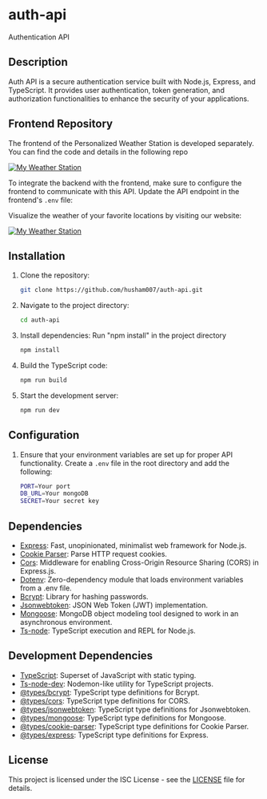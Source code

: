 # auth-api
Authentication API

## Description

Auth API is a secure authentication service built with Node.js, Express, and TypeScript. It provides user authentication, token generation, and authorization functionalities to enhance the security of your applications.

## Frontend Repository

The frontend of the Personalized Weather Station is developed separately. You can find the code and details in the  following repo 

[![My Weather Station](https://img.shields.io/badge/Github-repo-000000?style=for-the-badge&logo=google-chrome&logoColor=white)](https://github.com/husham007/personalized-weather-station.git)

To integrate the backend with the frontend, make sure to configure the frontend to communicate with this API. Update the API endpoint in the frontend's `.env` file:

 Visualize the weather of your favorite locations by visiting our website:

[![My Weather Station](https://img.shields.io/badge/Personalized_Weather_Station-000000?style=for-the-badge&logo=google-chrome&logoColor=white)](https://personal-weather-station.netlify.app/)


## Installation

1. Clone the repository:

   ```bash
   git clone https://github.com/husham007/auth-api.git

2. Navigate to the project directory:

   ```bash
   cd auth-api

   ```
   
3. Install dependencies: Run "npm install" in the project directory

   ```bash
   npm install

4. Build the TypeScript code:

   ```bash
   npm run build

5. Start the development server:

   ```bash
   npm run dev
   
## Configuration

1. Ensure that your environment variables are set up for proper API functionality. Create a `.env` file in the root directory and add the following:

   ```bash
   PORT=Your port
   DB_URL=Your mongoDB
   SECRET=Your secret key

## Dependencies

- [Express](https://expressjs.com/): Fast, unopinionated, minimalist web framework for Node.js.
- [Cookie Parser](https://www.npmjs.com/package/cookie-parser): Parse HTTP request cookies.
- [Cors](https://github.com/expressjs/cors): Middleware for enabling Cross-Origin Resource Sharing (CORS) in Express.js.
- [Dotenv](https://www.npmjs.com/package/dotenv): Zero-dependency module that loads environment variables from a .env file.
- [Bcrypt](https://github.com/kelektiv/node.bcrypt.js/): Library for hashing passwords.
- [Jsonwebtoken](https://github.com/auth0/node-jsonwebtoken): JSON Web Token (JWT) implementation.
- [Mongoose](https://mongoosejs.com/): MongoDB object modeling tool designed to work in an asynchronous environment.
- [Ts-node](https://github.com/TypeStrong/ts-node): TypeScript execution and REPL for Node.js.

## Development Dependencies

- [TypeScript](https://www.typescriptlang.org/): Superset of JavaScript with static typing.
- [Ts-node-dev](https://github.com/wclr/ts-node-dev): Nodemon-like utility for TypeScript projects.
- [@types/bcrypt](https://www.npmjs.com/package/@types/bcrypt): TypeScript type definitions for Bcrypt.
- [@types/cors](https://www.npmjs.com/package/@types/cors): TypeScript type definitions for CORS.
- [@types/jsonwebtoken](https://www.npmjs.com/package/@types/jsonwebtoken): TypeScript type definitions for Jsonwebtoken.
- [@types/mongoose](https://www.npmjs.com/package/@types/mongoose): TypeScript type definitions for Mongoose.
- [@types/cookie-parser](https://www.npmjs.com/package/@types/cookie-parser): TypeScript type definitions for Cookie Parser.
- [@types/express](https://www.npmjs.com/package/@types/express): TypeScript type definitions for Express.

## License

This project is licensed under the ISC License - see the [LICENSE](LICENSE) file for details.
